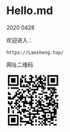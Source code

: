 Hello.md
==========
2020 0428

欢迎进入：

	https://Laosheng.top/
	
网址二维码

![网址二维码图片载入中](./hello2index.gif)
